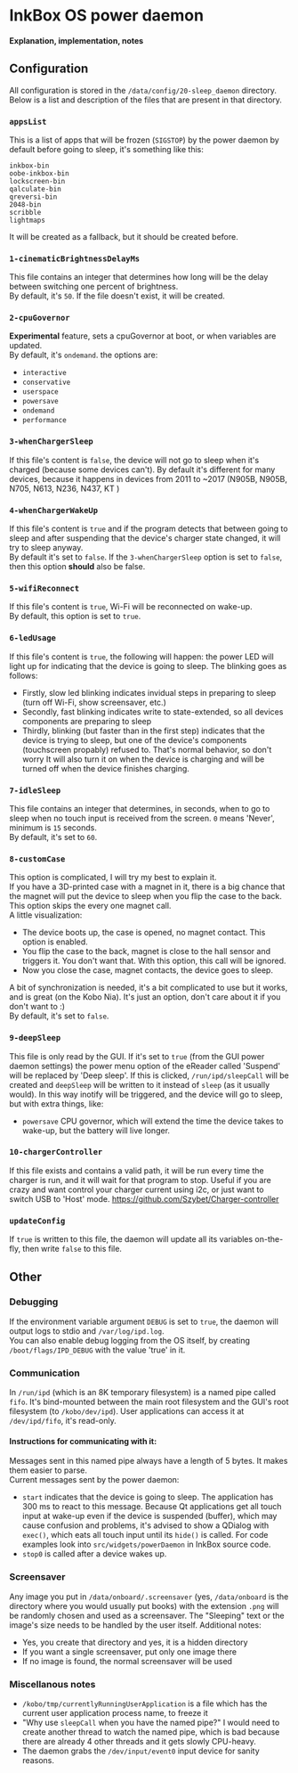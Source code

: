 # InkBox OS power daemon
#### Explanation, implementation, notes

## Configuration
All configuration is stored in the `/data/config/20-sleep_daemon` directory. Below is a list and description of the files that are present in that directory.
### `appsList`
This is a list of apps that will be frozen (`SIGSTOP`) by the power daemon by default before going to sleep, it's something like this:
```
inkbox-bin
oobe-inkbox-bin
lockscreen-bin
qalculate-bin
qreversi-bin
2048-bin
scribble
lightmaps
```
It will be created as a fallback, but it should be created before.

### `1-cinematicBrightnessDelayMs`
This file contains an integer that determines how long will be the delay between switching one percent of brightness.
<br>
By default, it's `50`. If the file doesn't exist, it will be created.

### `2-cpuGovernor`
**Experimental** feature, sets a cpuGovernor at boot, or when variables are updated.
<br>
By default, it's `ondemand`. the options are:
- `interactive`
- `conservative`
- `userspace`
- `powersave`
- `ondemand`
- `performance`

### `3-whenChargerSleep`
If this file's content is `false`, the device will not go to sleep when it's charged (because some devices can't). By default it's different for many devices, because it happens in devices from 2011 to ~2017 (N905B, N905B, N705, N613, N236, N437, KT )

### `4-whenChargerWakeUp`
If this file's content is `true` and if the program detects that between going to sleep and after suspending that the device's charger state changed, it will try to sleep anyway.
<br>
By default it's set to `false`. If the `3-whenChargerSleep` option is set to `false`, then this option **should** also be false.

### `5-wifiReconnect`
If this file's content is `true`, Wi-Fi will be reconnected on wake-up.
<br>
By default, this option is set to `true`.

### `6-ledUsage`
If this file's content is `true`, the following will happen: the power LED will light up for indicating that the device is going to sleep. The blinking goes as follows:
- Firstly, slow led blinking indicates invidual steps in preparing to sleep (turn off Wi-Fi, show screensaver, etc.)
- Secondly, fast blinking indicates write to state-extended, so all devices components are preparing to sleep
- Thirdly, blinking (but faster than in the first step) indicates that the device is trying to sleep, but one of the device's components (touchscreen propably) refused to. That's normal behavior, so don't worry
It will also turn it on when the device is charging and will be turned off when the device finishes charging.

### `7-idleSleep`
This file contains an integer that determines, in seconds, when to go to sleep when no touch input is received from the screen. `0` means 'Never', minimum is `15` seconds.
<br>
By default, it's set to `60`.

### `8-customCase`
This option is complicated, I will try my best to explain it.
<br>
If you have a 3D-printed case with a magnet in it, there is a big chance that the magnet will put the device to sleep when you flip the case to the back. This option skips the every one magnet call.
<br>
A little visualization:
- The device boots up, the case is opened, no magnet contact. This option is enabled.
- You flip the case to the back, magnet is close to the hall sensor and triggers it. You don't want that. With this option, this call will be ignored.
- Now you close the case, magnet contacts, the device goes to sleep.

A bit of synchronization is needed, it's a bit complicated to use but it works, and is great (on the Kobo Nia). It's just an option, don't care about it if you don't want to :)
<br>
By default, it's set to `false`.

### `9-deepSleep`
This file is only read by the GUI. If it's set to `true` (from the GUI power daemon settings) the power menu option of the eReader called 'Suspend' will be replaced by 'Deep sleep'. If this is clicked, `/run/ipd/sleepCall` will be created and `deepSleep` will be written to it instead of `sleep` (as it usually would). In this way inotify will be triggered, and the device will go to sleep, but with extra things, like:
- `powersave` CPU governor, which will extend the time the device takes to wake-up, but the battery will live longer.

### `10-chargerController`
If this file exists and contains a valid path, it will be run every time the charger is run, and it will wait for that program to stop. Useful if you are crazy and want control your charger current using i2c, or just want to switch USB to 'Host' mode. https://github.com/Szybet/Charger-controller

### `updateConfig`
If `true` is written to this file, the daemon will update all its variables on-the-fly, then write `false` to this file.

## Other

### Debugging
If the environment variable argument `DEBUG` is set to `true`, the daemon will output logs to stdio and `/var/log/ipd.log`.
<br>
You can also enable debug logging from the OS itself, by creating `/boot/flags/IPD_DEBUG` with the value 'true' in it.

### Communication
In `/run/ipd` (which is an 8K temporary filesystem) is a named pipe called `fifo`. It's bind-mounted between the main root filesystem and the GUI's root filesystem (to `/kobo/dev/ipd`). User applications can access it at `/dev/ipd/fifo`, it's read-only.
#### Instructions for communicating with it:
Messages sent in this named pipe always have a length of 5 bytes. It makes them easier to parse.
<br>
Current messages sent by the power daemon:
- `start` indicates that the device is going to sleep. The application has 300 ms to react to this message. Because Qt applications get all touch input at wake-up even if the device is suspended (buffer), which may cause confusion and problems, it's advised to show a QDialog with `exec()`, which eats all touch input until its `hide()` is called. For code examples look into `src/widgets/powerDaemon` in InkBox source code.
- `stop0` is called after a device wakes up.

### Screensaver
Any image you put in `/data/onboard/.screensaver` (yes, `/data/onboard` is the directory where you would usually put books) with the extension `.png` will be randomly chosen and used as a screensaver. The "Sleeping" text or the image's size needs to be handled by the user itself. Additional notes:
- Yes, you create that directory and yes, it is a hidden directory
- If you want a single screensaver, put only one image there
- If no image is found, the normal screensaver will be used

### Miscellanous notes
- `/kobo/tmp/currentlyRunningUserApplication` is a file which has the current user application process name, to freeze it
- "Why use `sleepCall` when you have the named pipe?" I would need to create another thread to watch the named pipe, which is bad because there are already 4 other threads and it gets slowly CPU-heavy.
- The daemon grabs the `/dev/input/event0` input device for sanity reasons.
